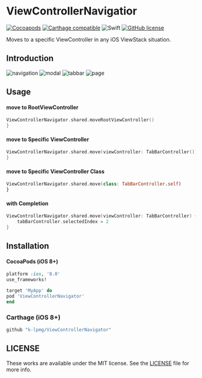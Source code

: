 # ViewControllerNavigatior
[![Cocoapods](https://img.shields.io/cocoapods/v/ViewControllerNavigator.svg?style=flat)](https://cocoapods.org/pods/ViewControllerNavigator)
[![Carthage compatible](https://img.shields.io/badge/Carthage-compatible-4BC51D.svg?style=flat)](https://github.com/Carthage/Carthage)
![Swift](https://img.shields.io/badge/Swift-4.1-orange.svg)
[![GitHub license](https://img.shields.io/badge/license-MIT-lightgrey.svg?style=flat)](https://raw.githubusercontent.com/k-lpmg/ViewControllerNavigator/master/LICENSE)

Moves to a specific ViewController in any iOS ViewStack situation.

## Introduction
![navigation](https://user-images.githubusercontent.com/15151687/44308660-d96dce80-a3f4-11e8-9483-29642be29c68.gif)
![modal](https://user-images.githubusercontent.com/15151687/44308670-faceba80-a3f4-11e8-8acf-3f36cedf0768.gif)
![tabbar](https://user-images.githubusercontent.com/15151687/44308676-09b56d00-a3f5-11e8-8c04-ff62efd864ad.gif)
![page](https://user-images.githubusercontent.com/15151687/44308686-19cd4c80-a3f5-11e8-92e2-5b01fc9d2ea1.gif)

## Usage

#### move to RootViewController
```swift
ViewControllerNavigator.shared.moveRootViewController()
}
```

#### move to Specific ViewController
```swift
ViewControllerNavigator.shared.move(viewController: TabBarController())
}
```

#### move to Specific ViewController Class
```swift
ViewControllerNavigator.shared.move(class: TabBarController.self)
}
```

#### with Completion
```swift
ViewControllerNavigator.shared.move(viewController: TabBarController) { (tabBarController) in
    tabBarController.selectedIndex = 2
}
```

## Installation

#### CocoaPods (iOS 8+)

```ruby
platform :ios, '8.0'
use_frameworks!

target 'MyApp' do
pod 'ViewControllerNavigator'
end
```

### Carthage (iOS 8+)

```ruby
github "k-lpmg/ViewControllerNavigator"
```


## LICENSE

These works are available under the MIT license. See the [LICENSE][license] file
for more info.

[license]: LICENSE
